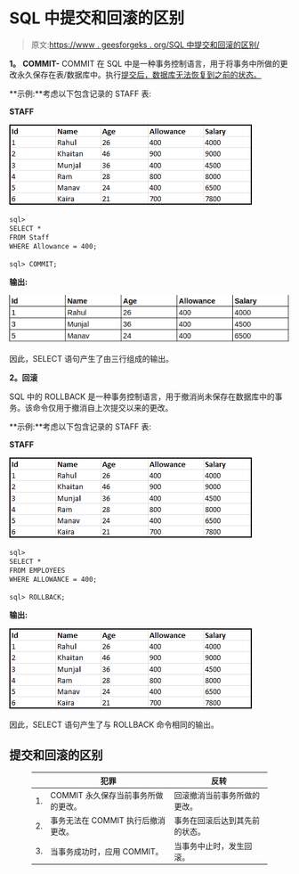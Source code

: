 # SQL 中提交和回滚的区别

> 原文:[https://www . geesforgeks . org/SQL 中提交和回滚的区别/](https://www.geeksforgeeks.org/difference-between-commit-and-rollback-in-sql/)

**1。** **COMMIT-**
COMMIT 在 SQL 中是一种事务控制语言，用于将事务中所做的更改永久保存在表/数据库中。执行[提交后，数据库无法恢复到之前的状态。](https://www.geeksforgeeks.org/sql-transactions/)

**示例:**考虑以下包含记录的 STAFF 表:

**STAFF**

![](img/c0e3b16c0f13c8fa5e0555c252f4e76b.png)

```
sql> 
SELECT *
FROM Staff
WHERE Allowance = 400;

sql> COMMIT; 
```

**输出:**

![](img/5cd15384d38b5115687a1d92a724faad.png)

因此，SELECT 语句产生了由三行组成的输出。

**2。回滚**

SQL 中的 ROLLBACK 是一种事务控制语言，用于撤消尚未保存在数据库中的事务。该命令仅用于撤消自上次提交以来的更改。

**示例:**考虑以下包含记录的 STAFF 表:

**STAFF**

![](img/c0e3b16c0f13c8fa5e0555c252f4e76b.png)

```
sql> 
SELECT *
FROM EMPLOYEES
WHERE ALLOWANCE = 400;

sql> ROLLBACK; 
```

**输出:**

![](img/c0e3b16c0f13c8fa5e0555c252f4e76b.png)

因此，SELECT 语句产生了与 ROLLBACK 命令相同的输出。

## **提交和回滚的区别**

<figure class="table">

|   | 犯罪 | 反转 |
| --- | --- | --- |
| 1. | COMMIT 永久保存当前事务所做的更改。 | 回滚撤消当前事务所做的更改。 |
| 2. | 事务无法在 COMMIT 执行后撤消更改。 | 事务在回滚后达到其先前的状态。 |
| 3. | 当事务成功时，应用 COMMIT。 | 当事务中止时，发生回滚。 |

</figure>